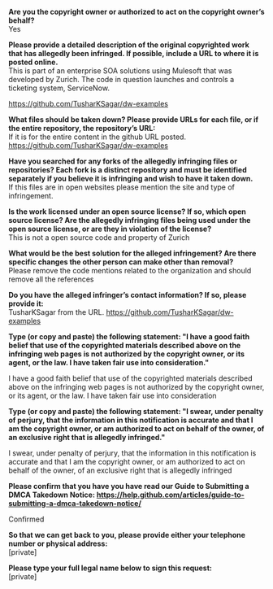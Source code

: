 **Are you the copyright owner or authorized to act on the copyright owner’s behalf?**  
Yes

**Please provide a detailed description of the original copyrighted work that has allegedly been infringed. If possible, include a URL to where it is posted online.**  
This is part of an enterprise SOA solutions using Mulesoft that was developed by Zurich. The code in question launches and controls a ticketing system, ServiceNow.

https://github.com/TusharKSagar/dw-examples

**What files should be taken down? Please provide URLs for each file, or if the entire repository, the repository’s URL:**  
If it is for the entire content in the github URL posted. https://github.com/TusharKSagar/dw-examples

**Have you searched for any forks of the allegedly infringing files or repositories? Each fork is a distinct repository and must be identified separately if you believe it is infringing and wish to have it taken down.**    
If this files are in open websites please mention the site and type of infringement.

**Is the work licensed under an open source license? If so, which open source license? Are the allegedly infringing files being used under the open source license, or are they in violation of the license?**  
This is not a open source code and property of Zurich

**What would be the best solution for the alleged infringement? Are there specific changes the other person can make other than removal?**  
Please remove the code mentions related to the organization and should remove all the references

**Do you have the alleged infringer’s contact information? If so, please provide it:**  
TusharKSagar from the URL. https://github.com/TusharKSagar/dw-examples

**Type (or copy and paste) the following statement: "I have a good faith belief that use of the copyrighted materials described above on the infringing web pages is not authorized by the copyright owner, or its agent, or the law. I have taken fair use into consideration."**  

I have a good faith belief that use of the copyrighted materials described above on the infringing web pages is not authorized by the copyright owner, or its agent, or the law. I have taken fair use into consideration

**Type (or copy and paste) the following statement: "I swear, under penalty of perjury, that the information in this notification is accurate and that I am the copyright owner, or am authorized to act on behalf of the owner, of an exclusive right that is allegedly infringed."**  

I swear, under penalty of perjury, that the information in this notification is accurate and that I am the copyright owner, or am authorized to act on behalf of the owner, of an exclusive right that is allegedly infringed

**Please confirm that you have you have read our Guide to Submitting a DMCA Takedown Notice: https://help.github.com/articles/guide-to-submitting-a-dmca-takedown-notice/**  

Confirmed

**So that we can get back to you, please provide either your telephone number or physical address:**  
[private]  

**Please type your full legal name below to sign this request:**  
[private]
